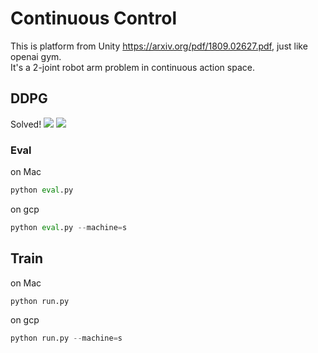 # Continuous Control 
This is platform from Unity https://arxiv.org/pdf/1809.02627.pdf, just like openai gym.  
It's a 2-joint robot arm problem in continuous action space.


## DDPG

Solved!
![](https://i.imgur.com/ejDkuGS.png)
![](https://i.imgur.com/Vx9d9Pw.png)
### Eval
on Mac
```python
python eval.py 
```
on gcp
```python
python eval.py --machine=s
```

## Train
on Mac
```python
python run.py 
```
on gcp
```python
python run.py --machine=s
```